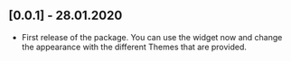 ## [0.0.1] - 28.01.2020

* First release of the package. You can use the widget now and change the appearance with the different Themes that are provided.
